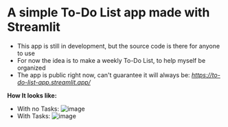 # A simple To-Do List app made with Streamlit
- This app is still in development, but the source code is there for anyone to use
- For now the idea is to make a weekly To-Do List, to help myself be organized
- The app is public right now, can't guarantee it will always be: *https://to-do-list-app.streamlit.app/*

**How It looks like:**
- With no Tasks:
![image](https://github.com/yassine-thlija/To-Do-List-app-with-streamlit/assets/59317301/6fe20f21-f96b-463a-84b6-8f9f0093e8a7)
- With Tasks:
![image](https://github.com/yassine-thlija/To-Do-List-app-with-streamlit/assets/59317301/3f0aa6ca-d767-45b5-b8bb-374bc4996a13)

